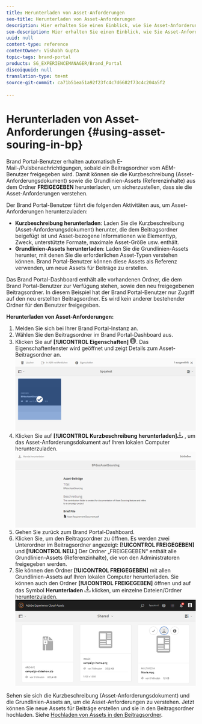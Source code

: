 ```yaml
---
title: Herunterladen von Asset-Anforderungen
seo-title: Herunterladen von Asset-Anforderungen
description: Hier erhalten Sie einen Einblick, wie Sie Asset-Anforderungen und Grundlinien-Assets in Brand Portal herunterladen können.
seo-description: Hier erhalten Sie einen Einblick, wie Sie Asset-Anforderungen und Grundlinien-Assets in Brand Portal herunterladen können.
uuid: null
content-type: reference
contentOwner: Vishabh Gupta
topic-tags: brand-portal
products: SG_EXPERIENCEMANAGER/Brand_Portal
discoiquuid: null
translation-type: tm+mt
source-git-commit: ca71b51ea51a92f23fc4c7d6682f73c4c204a5f2

---
```



# Herunterladen von Asset-Anforderungen {#using-asset-souring-in-bp}

Brand Portal-Benutzer erhalten automatisch E-Mail-/Pulsbenachrichtigungen, sobald ein Beitragsordner vom AEM-Benutzer freigegeben wird. Damit können sie die Kurzbeschreibung (Asset-Anforderungsdokument) sowie die Grundlinien-Assets (Referenzinhalte) aus dem Ordner **FREIGEGEBEN** herunterladen, um sicherzustellen, dass sie die Asset-Anforderungen verstehen.

Der Brand Portal-Benutzer führt die folgenden Aktivitäten aus, um Asset-Anforderungen herunterzuladen:

* **Kurzbeschreibung herunterladen**: Laden Sie die Kurzbeschreibung (Asset-Anforderungsdokument) herunter, die dem Beitragsordner beigefügt ist und Asset-bezogene Informationen wie Elementtyp, Zweck, unterstützte Formate, maximale Asset-Größe usw. enthält.
* **Grundlinien-Assets herunterladen**: Laden Sie die Grundlinien-Assets herunter, mit denen Sie die erforderlichen Asset-Typen verstehen können. Brand Portal-Benutzer können diese Assets als Referenz verwenden, um neue Assets für Beiträge zu erstellen.

Das Brand Portal-Dashboard enthält alle vorhandenen Ordner, die dem Brand Portal-Benutzer zur Verfügung stehen, sowie den neu freigegebenen Beitragsordner. In diesem Beispiel hat der Brand Portal-Benutzer nur Zugriff auf den neu erstellten Beitragsordner. Es wird kein anderer bestehender Ordner für den Benutzer freigegeben.

**Herunterladen von Asset-Anforderungen:**

1. Melden Sie sich bei Ihrer Brand Portal-Instanz an.
1. Wählen Sie den Beitragsordner im Brand Portal-Dashboard aus.
1. Klicken Sie auf **[!UICONTROL Eigenschaften]** ![](assets/properties.png). Das Eigenschaftenfenster wird geöffnet und zeigt Details zum Asset-Beitragsordner an.
   ![](assets/download-asset-requirement1.png)
1. Klicken Sie auf **[!UICONTROL Kurzbeschreibung herunterladen]**![](assets/download.png) , um das Asset-Anforderungsdokument auf Ihren lokalen Computer herunterzuladen.
   ![](assets/download-asset-requirement2.png)
1. Gehen Sie zurück zum Brand Portal-Dashboard.
1. Klicken Sie, um den Beitragsordner zu öffnen. Es werden zwei Unterordner im Beitragsordner angezeigt: **[!UICONTROL FREIGEGEBEN]** und **[!UICONTROL NEU.]** Der Ordner „FREIGEGEBEN“ enthält alle Grundlinien-Assets (Referenzinhalte), die von den Administratoren freigegeben werden.
1. Sie können den Ordner **[!UICONTROL FREIGEGEBEN]** mit allen Grundlinien-Assets auf Ihren lokalen Computer herunterladen.
Sie können auch den Ordner **[!UICONTROL FREIGEGEBEN]** öffnen und auf das Symbol **Herunterladen** ![](assets/download.png) klicken, um einzelne Dateien/Ordner herunterzuladen.
   ![](assets/download-asset-requirement3.png)

Sehen sie sich die Kurzbeschreibung (Asset-Anforderungsdokument) und die Grundlinien-Assets an, um die Asset-Anforderungen zu verstehen. Jetzt können Sie neue Assets für Beiträge erstellen und sie in den Beitragsordner hochladen. Siehe [Hochladen von Assets in den Beitragsordner](brand-portal-upload-assets-to-contribution-folder.md).

